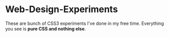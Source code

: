 # Web-Design-Experiments

These are bunch of CSS3 experiments I've done in my free time. Everything you see is __pure CSS and nothing else__.